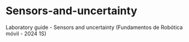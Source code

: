 # Sensors-and-uncertainty
Laboratory guide - Sensors and uncertainty (Fundamentos de Robótica móvil - 2024 1S)
